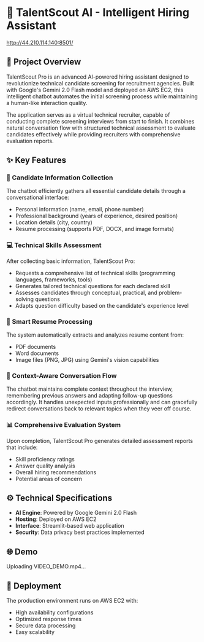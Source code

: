 # 🚀 TalentScout AI - Intelligent Hiring Assistant

http://44.210.114.140:8501/

## 🎯 Project Overview
TalentScout Pro is an advanced AI-powered hiring assistant designed to revolutionize technical candidate screening for recruitment agencies. Built with Google's Gemini 2.0 Flash model and deployed on AWS EC2, this intelligent chatbot automates the initial screening process while maintaining a human-like interaction quality.

The application serves as a virtual technical recruiter, capable of conducting complete screening interviews from start to finish. It combines natural conversation flow with structured technical assessment to evaluate candidates effectively while providing recruiters with comprehensive evaluation reports.

## ✨ Key Features

### 📝 Candidate Information Collection
The chatbot efficiently gathers all essential candidate details through a conversational interface:
- Personal information (name, email, phone number)
- Professional background (years of experience, desired position)
- Location details (city, country)
- Resume processing (supports PDF, DOCX, and image formats)

### 💻 Technical Skills Assessment
After collecting basic information, TalentScout Pro:
- Requests a comprehensive list of technical skills (programming languages, frameworks, tools)
- Generates tailored technical questions for each declared skill
- Assesses candidates through conceptual, practical, and problem-solving questions
- Adapts question difficulty based on the candidate's experience level

### 📄 Smart Resume Processing
The system automatically extracts and analyzes resume content from:
- PDF documents
- Word documents
- Image files (PNG, JPG) using Gemini's vision capabilities

### 🧠 Context-Aware Conversation Flow
The chatbot maintains complete context throughout the interview, remembering previous answers and adapting follow-up questions accordingly. It handles unexpected inputs professionally and can gracefully redirect conversations back to relevant topics when they veer off course.

### 📊 Comprehensive Evaluation System
Upon completion, TalentScout Pro generates detailed assessment reports that include:
- Skill proficiency ratings
- Answer quality analysis
- Overall hiring recommendations
- Potential areas of concern

## ⚙️ Technical Specifications
- **AI Engine**: Powered by Google Gemini 2.0 Flash
- **Hosting**: Deployed on AWS EC2
- **Interface**: Streamlit-based web application
- **Security**: Data privacy best practices implemented

## 🌐 Demo


Uploading VIDEO_DEMO.mp4…



## 🚀 Deployment
The production environment runs on AWS EC2 with:
- High availability configurations
- Optimized response times
- Secure data processing
- Easy scalability

